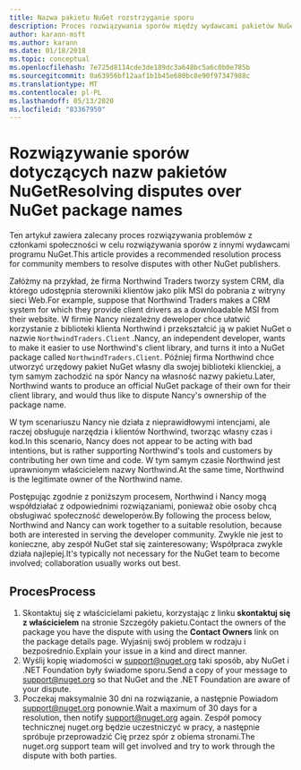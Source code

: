 ```yaml
---
title: Nazwa pakietu NuGet rozstrzyganie sporu
description: Proces rozwiązywania sporów między wydawcami pakietów NuGet związanymi z marką, znakami towarowymi i innymi sytuacjami związanymi z konfliktem.
author: karann-msft
ms.author: karann
ms.date: 01/18/2018
ms.topic: conceptual
ms.openlocfilehash: 7e725d8114cde3de189dc3a648bc5a6c0b0e785b
ms.sourcegitcommit: 0a63956bf12aaf1b1b45e680bc8e90f97347988c
ms.translationtype: MT
ms.contentlocale: pl-PL
ms.lasthandoff: 05/13/2020
ms.locfileid: "83367950"
---
```

# <a name="resolving-disputes-over-nuget-package-names"></a><span data-ttu-id="71d36-103">Rozwiązywanie sporów dotyczących nazw pakietów NuGet</span><span class="sxs-lookup"><span data-stu-id="71d36-103">Resolving disputes over NuGet package names</span></span>

<span data-ttu-id="71d36-104">Ten artykuł zawiera zalecany proces rozwiązywania problemów z członkami społeczności w celu rozwiązywania sporów z innymi wydawcami programu NuGet.</span><span class="sxs-lookup"><span data-stu-id="71d36-104">This article provides a recommended resolution process for community members to resolve disputes with other NuGet publishers.</span></span>

<span data-ttu-id="71d36-105">Załóżmy na przykład, że firma Northwind Traders tworzy system CRM, dla którego udostępnia sterowniki klientów jako plik MSI do pobrania z witryny sieci Web.</span><span class="sxs-lookup"><span data-stu-id="71d36-105">For example, suppose that Northwind Traders makes a CRM system for which they provide client drivers as a downloadable MSI from their website.</span></span> <span data-ttu-id="71d36-106">W firmie Nancy niezależny deweloper chce ułatwić korzystanie z biblioteki klienta Northwind i przekształcić ją w pakiet NuGet o nazwie `NorthwindTraders.Client` .</span><span class="sxs-lookup"><span data-stu-id="71d36-106">Nancy, an independent developer, wants to make it easier to use Northwind's client library, and turns it into a NuGet package called `NorthwindTraders.Client`.</span></span> <span data-ttu-id="71d36-107">Później firma Northwind chce utworzyć urzędowy pakiet NuGet własny dla swojej biblioteki klienckiej, a tym samym zachodzić na spór Nancy na własność nazwy pakietu.</span><span class="sxs-lookup"><span data-stu-id="71d36-107">Later, Northwind wants to produce an official NuGet package of their own for their client library, and would thus like to dispute Nancy's ownership of the package name.</span></span>

<span data-ttu-id="71d36-108">W tym scenariuszu Nancy nie działa z nieprawidłowymi intencjami, ale raczej obsługuje narzędzia i klientów Northwind, tworząc własny czas i kod.</span><span class="sxs-lookup"><span data-stu-id="71d36-108">In this scenario, Nancy does not appear to be acting with bad intentions, but is rather supporting Northwind's tools and customers by contributing her own time and code.</span></span> <span data-ttu-id="71d36-109">W tym samym czasie Northwind jest uprawnionym właścicielem nazwy Northwind.</span><span class="sxs-lookup"><span data-stu-id="71d36-109">At the same time, Northwind is the legitimate owner of the Northwind name.</span></span>

<span data-ttu-id="71d36-110">Postępując zgodnie z poniższym procesem, Northwind i Nancy mogą współdziałać z odpowiednimi rozwiązaniami, ponieważ obie osoby chcą obsługiwać społeczność deweloperów.</span><span class="sxs-lookup"><span data-stu-id="71d36-110">By following the process below, Northwind and Nancy can work together to a suitable resolution, because both are interested in serving the developer community.</span></span> <span data-ttu-id="71d36-111">Zwykle nie jest to konieczne, aby zespół NuGet stał się zainteresowany; Współpraca zwykle działa najlepiej.</span><span class="sxs-lookup"><span data-stu-id="71d36-111">It's typically not necessary for the NuGet team to become involved; collaboration usually works out best.</span></span>

## <a name="process"></a><span data-ttu-id="71d36-112">Proces</span><span class="sxs-lookup"><span data-stu-id="71d36-112">Process</span></span>

1. <span data-ttu-id="71d36-113">Skontaktuj się z właścicielami pakietu, korzystając z linku **skontaktuj się z właścicielem** na stronie Szczegóły pakietu.</span><span class="sxs-lookup"><span data-stu-id="71d36-113">Contact the owners of the package you have the dispute with using the **Contact Owners** link on the package details page.</span></span> <span data-ttu-id="71d36-114">Wyjaśnij swój problem w rodzaju i bezpośrednio.</span><span class="sxs-lookup"><span data-stu-id="71d36-114">Explain your issue in a kind and direct manner.</span></span>
2. <span data-ttu-id="71d36-115">Wyślij kopię wiadomości w [support@nuget.org](mailto:support@nuget.org) taki sposób, aby NuGet i .NET Foundation były świadome sporu.</span><span class="sxs-lookup"><span data-stu-id="71d36-115">Send a copy of your message to [support@nuget.org](mailto:support@nuget.org) so that NuGet and the .NET Foundation are aware of your dispute.</span></span>
3. <span data-ttu-id="71d36-116">Poczekaj maksymalnie 30 dni na rozwiązanie, a następnie Powiadom [support@nuget.org](mailto:support@nuget.org) ponownie.</span><span class="sxs-lookup"><span data-stu-id="71d36-116">Wait a maximum of 30 days for a resolution, then notify [support@nuget.org](mailto:support@nuget.org) again.</span></span> <span data-ttu-id="71d36-117">Zespół pomocy technicznej nuget.org będzie uczestniczyć w pracy, a następnie spróbuje przeprowadzić Cię przez spór z obiema stronami.</span><span class="sxs-lookup"><span data-stu-id="71d36-117">The nuget.org support team will get involved and try to work through the dispute with both parties.</span></span>
